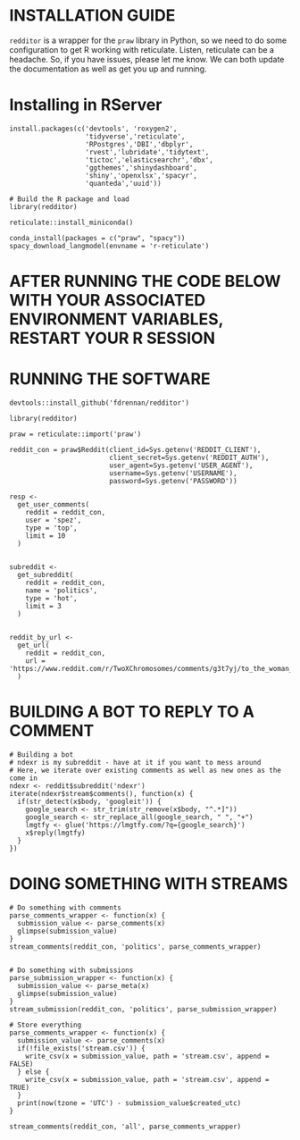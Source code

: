 # INSTALLATION GUIDE

`redditor` is a wrapper for the `praw` library in Python, so we need to do some configuration to get R working with reticulate. Listen, reticulate can be a headache. So, if you have issues, please let me know. We can both update the documentation as well as get you up and running. 

# Installing in RServer

```
install.packages(c('devtools', 'roxygen2',
                   'tidyverse','reticulate',
                   'RPostgres','DBI','dbplyr',
                   'rvest','lubridate','tidytext',
                   'tictoc','elasticsearchr','dbx',
                   'ggthemes','shinydashboard',
                   'shiny','openxlsx','spacyr',
                   'quanteda','uuid'))

# Build the R package and load
library(redditor)

reticulate::install_miniconda()

conda_install(packages = c("praw", "spacy"))
spacy_download_langmodel(envname = 'r-reticulate')
```

# AFTER RUNNING THE CODE BELOW WITH YOUR ASSOCIATED ENVIRONMENT VARIABLES, RESTART YOUR R SESSION

# RUNNING THE SOFTWARE

```
devtools::install_github('fdrennan/redditor')

library(redditor)

praw = reticulate::import('praw')

reddit_con = praw$Reddit(client_id=Sys.getenv('REDDIT_CLIENT'),
                         client_secret=Sys.getenv('REDDIT_AUTH'),
                         user_agent=Sys.getenv('USER_AGENT'),
                         username=Sys.getenv('USERNAME'),
                         password=Sys.getenv('PASSWORD'))

resp <-
  get_user_comments(
    reddit = reddit_con,
    user = 'spez',
    type = 'top',
    limit = 10
  )


subreddit <-
  get_subreddit(
    reddit = reddit_con,
    name = 'politics',
    type = 'hot',
    limit = 3
  )
  

reddit_by_url <-
  get_url(
    reddit = reddit_con,
    url = 'https://www.reddit.com/r/TwoXChromosomes/comments/g3t7yj/to_the_woman_who_yelled_to_me_from_across_the/'
  )

```

# BUILDING A BOT TO REPLY TO A COMMENT
```
# Building a bot
# ndexr is my subreddit - have at it if you want to mess around
# Here, we iterate over existing comments as well as new ones as the come in
ndexr <- reddit$subreddit('ndexr')
iterate(ndexr$stream$comments(), function(x) {
  if(str_detect(x$body, 'googleit')) {
    google_search <- str_trim(str_remove(x$body, "^.*]"))
    google_search <- str_replace_all(google_search, " ", "+")
    lmgtfy <- glue('https://lmgtfy.com/?q={google_search}')
    x$reply(lmgtfy)
  }
})
```

# DOING SOMETHING WITH STREAMS
```
# Do something with comments
parse_comments_wrapper <- function(x) {
  submission_value <- parse_comments(x)
  glimpse(submission_value)
}
stream_comments(reddit_con, 'politics', parse_comments_wrapper)


# Do something with submissions
parse_submission_wrapper <- function(x) {
  submission_value <- parse_meta(x)
  glimpse(submission_value)
}
stream_submission(reddit_con, 'politics', parse_submission_wrapper)

# Store everything
parse_comments_wrapper <- function(x) {
  submission_value <- parse_comments(x)
  if(!file_exists('stream.csv')) {
    write_csv(x = submission_value, path = 'stream.csv', append = FALSE)
  } else {
    write_csv(x = submission_value, path = 'stream.csv', append = TRUE)
  }
  print(now(tzone = 'UTC') - submission_value$created_utc)
}

stream_comments(reddit_con, 'all', parse_comments_wrapper)

```


```

```

